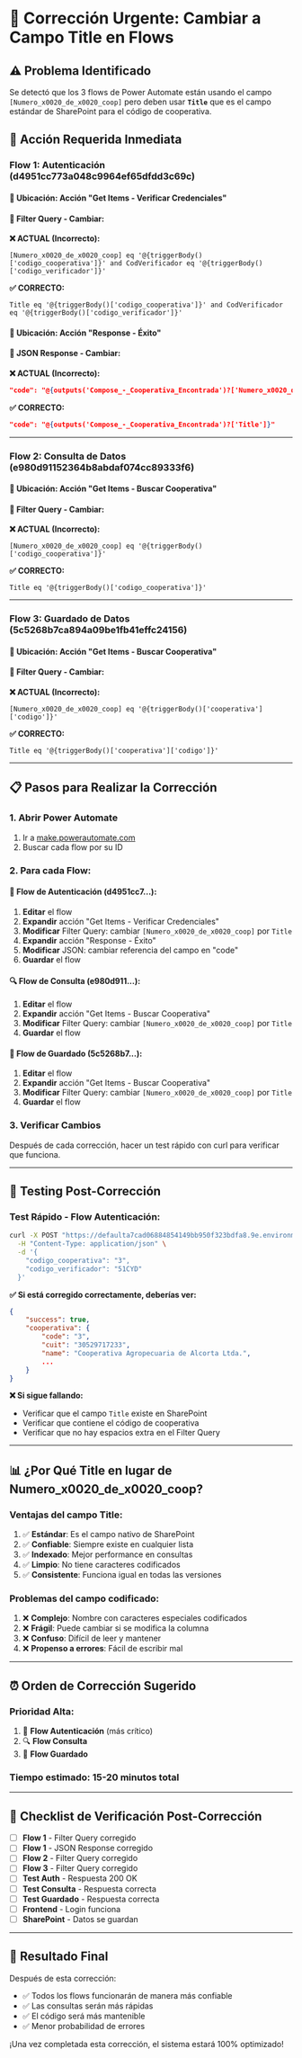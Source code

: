 # 🔧 Corrección Urgente: Cambiar a Campo Title en Flows

## ⚠️ **Problema Identificado**

Se detectó que los 3 flows de Power Automate están usando el campo `[Numero_x0020_de_x0020_coop]` pero deben usar **`Title`** que es el campo estándar de SharePoint para el código de cooperativa.

## 🎯 **Acción Requerida Inmediata**

### **Flow 1: Autenticación (d4951cc773a048c9964ef65dfdd3c69c)**

#### **📍 Ubicación**: Acción "Get Items - Verificar Credenciales"
#### **🔄 Filter Query - Cambiar:**

**❌ ACTUAL (Incorrecto):**
```
[Numero_x0020_de_x0020_coop] eq '@{triggerBody()['codigo_cooperativa']}' and CodVerificador eq '@{triggerBody()['codigo_verificador']}'
```

**✅ CORRECTO:**
```
Title eq '@{triggerBody()['codigo_cooperativa']}' and CodVerificador eq '@{triggerBody()['codigo_verificador']}'
```

#### **📍 Ubicación**: Acción "Response - Éxito"
#### **🔄 JSON Response - Cambiar:**

**❌ ACTUAL (Incorrecto):**
```json
"code": "@{outputs('Compose_-_Cooperativa_Encontrada')?['Numero_x0020_de_x0020_coop']}"
```

**✅ CORRECTO:**
```json
"code": "@{outputs('Compose_-_Cooperativa_Encontrada')?['Title']}"
```

---

### **Flow 2: Consulta de Datos (e980d91152364b8abdaf074cc89333f6)**

#### **📍 Ubicación**: Acción "Get Items - Buscar Cooperativa"
#### **🔄 Filter Query - Cambiar:**

**❌ ACTUAL (Incorrecto):**
```
[Numero_x0020_de_x0020_coop] eq '@{triggerBody()['codigo_cooperativa']}'
```

**✅ CORRECTO:**
```
Title eq '@{triggerBody()['codigo_cooperativa']}'
```

---

### **Flow 3: Guardado de Datos (5c5268b7ca894a09be1fb41effc24156)**

#### **📍 Ubicación**: Acción "Get Items - Buscar Cooperativa"
#### **🔄 Filter Query - Cambiar:**

**❌ ACTUAL (Incorrecto):**
```
[Numero_x0020_de_x0020_coop] eq '@{triggerBody()['cooperativa']['codigo']}'
```

**✅ CORRECTO:**
```
Title eq '@{triggerBody()['cooperativa']['codigo']}'
```

---

## 📋 **Pasos para Realizar la Corrección**

### **1. Abrir Power Automate**
1. Ir a [make.powerautomate.com](https://make.powerautomate.com)
2. Buscar cada flow por su ID

### **2. Para cada Flow:**

#### **🔐 Flow de Autenticación (d4951cc7...):**
1. **Editar** el flow
2. **Expandir** acción "Get Items - Verificar Credenciales"
3. **Modificar** Filter Query: cambiar `[Numero_x0020_de_x0020_coop]` por `Title`
4. **Expandir** acción "Response - Éxito"
5. **Modificar** JSON: cambiar referencia del campo en "code"
6. **Guardar** el flow

#### **🔍 Flow de Consulta (e980d911...):**
1. **Editar** el flow
2. **Expandir** acción "Get Items - Buscar Cooperativa"
3. **Modificar** Filter Query: cambiar `[Numero_x0020_de_x0020_coop]` por `Title`
4. **Guardar** el flow

#### **💾 Flow de Guardado (5c5268b7...):**
1. **Editar** el flow
2. **Expandir** acción "Get Items - Buscar Cooperativa"
3. **Modificar** Filter Query: cambiar `[Numero_x0020_de_x0020_coop]` por `Title`
4. **Guardar** el flow

### **3. Verificar Cambios**
Después de cada corrección, hacer un test rápido con curl para verificar que funciona.

---

## 🧪 **Testing Post-Corrección**

### **Test Rápido - Flow Autenticación:**
```bash
curl -X POST "https://defaulta7cad06884854149bb950f323bdfa8.9e.environment.api.powerplatform.com:443/powerautomate/automations/direct/workflows/d4951cc773a048c9964ef65dfdd3c69c/triggers/manual/paths/invoke?api-version=1&sp=%2Ftriggers%2Fmanual%2Frun&sv=1.0&sig=tG24Qxrd_AUtjKiQR8D1lt2yvbOtZZNBtkYEXn9_aZI" \
  -H "Content-Type: application/json" \
  -d '{
    "codigo_cooperativa": "3",
    "codigo_verificador": "51CYD"
  }'
```

**✅ Si está corregido correctamente, deberías ver:**
```json
{
    "success": true,
    "cooperativa": {
        "code": "3",
        "cuit": "30529717233",
        "name": "Cooperativa Agropecuaria de Alcorta Ltda.",
        ...
    }
}
```

**❌ Si sigue fallando:**
- Verificar que el campo `Title` existe en SharePoint
- Verificar que contiene el código de cooperativa
- Verificar que no hay espacios extra en el Filter Query

---

## 📊 **¿Por Qué Title en lugar de Numero_x0020_de_x0020_coop?**

### **Ventajas del campo Title:**
1. ✅ **Estándar**: Es el campo nativo de SharePoint
2. ✅ **Confiable**: Siempre existe en cualquier lista
3. ✅ **Indexado**: Mejor performance en consultas
4. ✅ **Limpio**: No tiene caracteres codificados
5. ✅ **Consistente**: Funciona igual en todas las versiones

### **Problemas del campo codificado:**
1. ❌ **Complejo**: Nombre con caracteres especiales codificados
2. ❌ **Frágil**: Puede cambiar si se modifica la columna
3. ❌ **Confuso**: Difícil de leer y mantener
4. ❌ **Propenso a errores**: Fácil de escribir mal

---

## ⏰ **Orden de Corrección Sugerido**

### **Prioridad Alta:**
1. 🔐 **Flow Autenticación** (más crítico)
2. 🔍 **Flow Consulta** 
3. 💾 **Flow Guardado**

### **Tiempo estimado:** 15-20 minutos total

---

## 🚨 **Checklist de Verificación Post-Corrección**

- [ ] **Flow 1** - Filter Query corregido
- [ ] **Flow 1** - JSON Response corregido  
- [ ] **Flow 2** - Filter Query corregido
- [ ] **Flow 3** - Filter Query corregido
- [ ] **Test Auth** - Respuesta 200 OK
- [ ] **Test Consulta** - Respuesta correcta
- [ ] **Test Guardado** - Respuesta correcta
- [ ] **Frontend** - Login funciona
- [ ] **SharePoint** - Datos se guardan

---

## 🎯 **Resultado Final**

Después de esta corrección:
- ✅ Todos los flows funcionarán de manera más confiable
- ✅ Las consultas serán más rápidas
- ✅ El código será más mantenible
- ✅ Menor probabilidad de errores

¡Una vez completada esta corrección, el sistema estará 100% optimizado!
